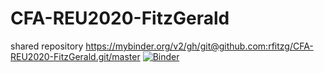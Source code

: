 # CFA-REU2020-FitzGerald
shared repository
https://mybinder.org/v2/gh/git@github.com:rfitzg/CFA-REU2020-FitzGerald.git/master
[![Binder](https://mybinder.org/badge_logo.svg)](https://mybinder.org/v2/gh/git@github.com:rfitzg/CFA-REU2020-FitzGerald.git/master)

